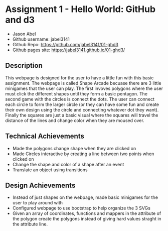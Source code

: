Assignment 1 - Hello World: GitHub and d3  
===
- Jason Abel
- Github username: jabel3141
- Github Repo: https://github.com/jabel3141/01-ghd3
- Github pages site: https://jabel3141.github.io/01-ghd3/

Description
---

This webpage is designed for the user to have a little fun with this basic assignment. The webpage is called Shape Arcade becuase there are 3 little minigames that the user can play. The first invoves polygons where the user must click the different shapes until they form a basic pentagon. The second game with the circles is connect the dots. The user can connect each circle to form the larger circle (or they can have some fun and create their own design using the circle and connecting whatever dot they want). Finally the squares are just a basic visual where the squares will travel the distance of the lines and change color when they are moused over. 

Technical Achievements
---

- Made the polygons change shape when they are clicked on
- Made Circles interactive by creating a line between two points when clicked on
- Change the shape and color of a shape after an event
- Translate an object using transitions


Design Achievements
---

- Instead of just shapes on the webpage, made basic minigames for the user to play around with
- Configured webpage to use bootstrap to help organize the 3 SVGs
- Given an array of coordinates, functions and mappers in the attribute of the polygon create the polygons instead of giving hard values straght in the attribute line. 